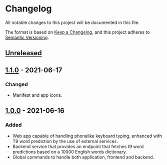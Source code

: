 # Changelog

All notable changes to this project will be documented in this file.

The format is based on [Keep a Changelog](https://keepachangelog.com/en/1.0.0/),
and this project adheres to [Semantic Versioning](https://semver.org/spec/v2.0.0.html).

## [Unreleased]

## [1.1.0] - 2021-06-17

### Changed

- Manifest and app icons.

## [1.0.0] - 2021-06-16

### Added 

- Web app capable of handling phonelike keyboard typing, enhanced with T9 word prediction by the use of external services.
- Backend service that provides an endpoint that fetches t9 word predictions based on a 10000 English words dictionary.
- Global commands to handle both application, frontend and backend.

[Unreleased]: https://github.com/mbustosp/kiwi-challenge/compare/v1.1.0...HEAD
[1.1.0]: https://github.com/mbustosp/kiwi-challengeg/compare/v1.1.0...v1.1.0
[1.0.0]: https://github.com/mbustosp/kiwi-challengeg/compare/v1.1.0...v1.0.0
